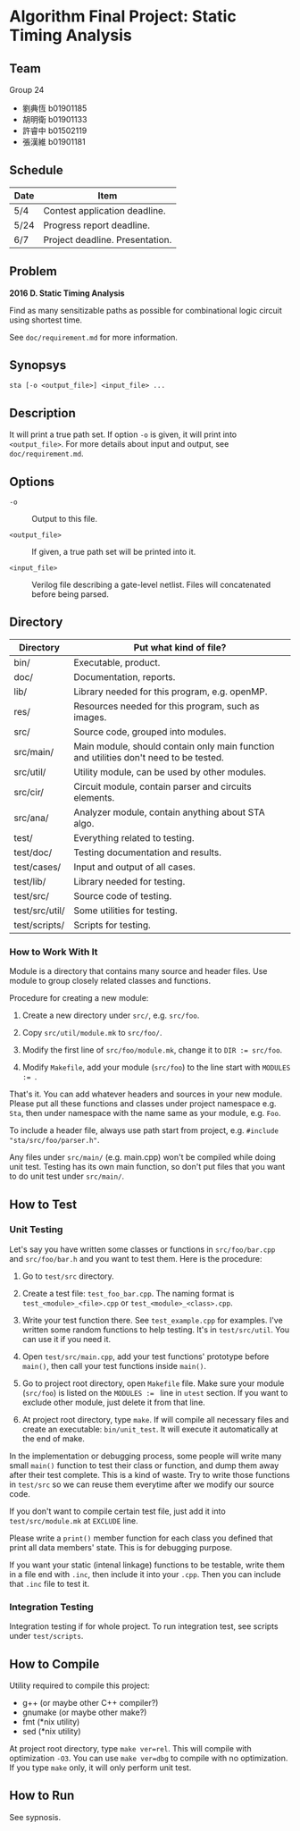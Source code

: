 # Algorithm Final Project: Static Timing Analysis

## Team

Group 24

- 劉典恆 b01901185
- 胡明衛 b01901133
- 許睿中 b01502119
- 張漢維 b01901181

## Schedule

Date  |Item
----- |----
5/4   |Contest application deadline.
5/24  |Progress report deadline.
6/7   |Project deadline. Presentation.

## Problem

**2016 D. Static Timing Analysis**

Find as many sensitizable paths as possible for combinational logic
circuit using shortest time.

See `doc/requirement.md` for more information.

## Synopsys

```
sta [-o <output_file>] <input_file> ...
```

## Description

It will print a true path set. If option `-o` is given, it will print
into `<output_file>`. For more details about input and output,
see `doc/requirement.md`.

## Options

<dl>

<dt><code>-o</code></dt>
<dd><p>Output to this file.</p></dd>

<dt><code>&lt;output_file&gt;</code></dt>
<dd><p>If given, a true path set will be printed into it.</p></dd>

<dt><code>&lt;input_file&gt;</code></dt>
<dd><p>Verilog file describing a gate-level netlist. Files will
    concatenated before being parsed. </p></dd>

</dl>

## Directory

Directory      |Put what kind of file?
-------------- |------------------------------------------------------
bin/           |Executable, product.
doc/           |Documentation, reports.
lib/           |Library needed for this program, e.g. openMP.
res/           |Resources needed for this program, such as images.
src/           |Source code, grouped into modules.
src/main/      |Main module, should contain only main function and utilities don't need to be tested.
src/util/      |Utility module, can be used by other modules.
src/cir/       |Circuit module, contain parser and circuits elements.
src/ana/       |Analyzer module, contain anything about STA algo.
test/          |Everything related to testing.
test/doc/      |Testing documentation and results.
test/cases/    |Input and output of all cases.
test/lib/      |Library needed for testing.
test/src/      |Source code of testing.
test/src/util/ |Some utilities for testing.
test/scripts/  |Scripts for testing.

### How to Work With It

Module is a directory that contains many source and header files.
Use module to group closely related classes and functions.

Procedure for creating a new module:

1.  Create a new directory under `src/`, e.g. `src/foo`.

2.  Copy `src/util/module.mk` to `src/foo/`.

3.  Modify the first line of `src/foo/module.mk`, change it to
    `DIR := src/foo`.

4.  Modify `Makefile`, add your module (`src/foo`) to the line start
    with `MODULES := `. 

That's it. You can add whatever headers and sources in your new
module. Please put all these functions and classes under project
namespace e.g. `Sta`, then under namespace with the name same as
your module, e.g. `Foo`.

To include a header file, always use path start from project, e.g.
`#include "sta/src/foo/parser.h"`.

Any files under `src/main/` (e.g. main.cpp) won't be compiled while
doing unit test. Testing has its own main function, so don't put
files that you want to do unit test under `src/main/`.

## How to Test

### Unit Testing

Let's say you have written some classes or functions in `src/foo/bar.cpp`
and `src/foo/bar.h` and you want to test them. Here is the procedure:

1.  Go to `test/src` directory.

2.  Create a test file: `test_foo_bar.cpp`. The naming format is
    `test_<module>_<file>.cpp` or `test_<module>_<class>.cpp`.

3.  Write your test function there. See `test_example.cpp` for examples.
    I've written some random functions to help testing. It's in
    `test/src/util`. You can use it if you need it.

4.  Open `test/src/main.cpp`, add your test functions' prototype before
    `main()`, then call your test functions inside `main()`.

5.  Go to project root directory, open `Makefile` file. Make sure
    your module (`src/foo`) is listed on the `MODULES := ` line in
    `utest` section. If you want to exclude other module, just
    delete it from that line.

6.  At project root directory, type `make`. If will compile
    all necessary files and create an executable: `bin/unit_test`.
    It will execute it automatically at the end of make.

In the implementation or debugging process, some people will write
many small `main()` function to test their class or function, and
dump them away after their test complete. This is a kind of waste.
Try to write those functions in `test/src` so we can reuse them
everytime after we modify our source code.

If you don't want to compile certain test file, just add it into
`test/src/module.mk` at `EXCLUDE` line.

Please write a `print()` member function for each class you defined
that print all data members' state. This is for debugging purpose.

If you want your static (intenal linkage) functions to be testable,
write them in a file end with `.inc`, then include it into your `.cpp`.
Then you can include that `.inc` file to test it.

### Integration Testing

Integration testing if for whole project. To run integration test,
see scripts under `test/scripts`.

## How to Compile

Utility required to compile this project:

- g++ (or maybe other C++ compiler?)
- gnumake (or maybe other make?)
- fmt (\*nix utility)
- sed (\*nix utility)

At project root directory, type `make ver=rel`. This will compile with
optimization `-O3`. You can use `make ver=dbg` to compile with no
optimization. If you type `make` only, it will only perform unit test.

## How to Run

See sypnosis.

